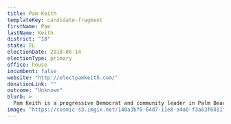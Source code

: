 ```yaml
---
title: Pam Keith
templateKey: candidate-fragment
firstName: Pam
lastName: Keith
district: "18"
state: FL
electionDate: 2018-06-14
electionType: primary
office: house
incumbent: false
website: "http://electpamkeith.com/"
donationLink: ""
outcome: "Unknown"
blurb: >
  Pam Keith is a progressive Democrat and community leader in Palm Beach, Florida running for Congress to unseat Republican Brian Mast. She is a fierce advocate for reform of a broken criminal justice system and for closing the income gap. 
image: "https://cosmic-s3.imgix.net/148a3bf0-64d7-11e8-a4a0-f3a63f6011fc-JD_Site_PamKeith_1000x600_053018.jpg"
---
```

